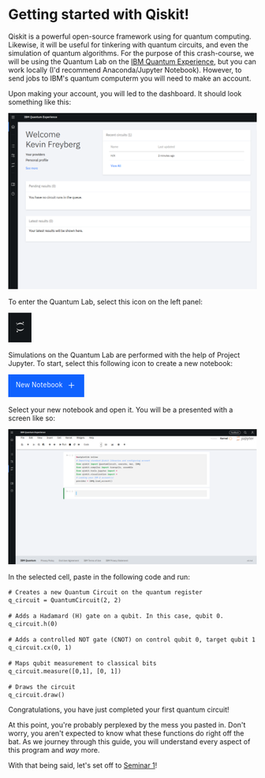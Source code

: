# Getting started with Qiskit!

Qiskit is a powerful open-source framework using for quantum computing. Likewise, it will be useful for tinkering with quantum circuits, and even the simulation of quantum algorithms. For the purpose of this crash-course, we will be using the Quantum Lab on the [IBM Quantum Experience](https://quantum-computing.ibm.com/), but you can work locally (I'd recommend Anaconda/Jupyter Notebook). However, to send jobs to IBM's quantum computerm you will need to make an account.

Upon making your account, you will led to the dashboard. It should look something like this:

![image](images/dashboard.png)

To enter the Quantum Lab, select this icon on the left panel:

![image](images/icon.png)

Simulations on the Quantum Lab are performed with the help of Project Jupyter. To start, select this following icon to create a new notebook:

![image](images/notebook.png)

Select your new notebook and open it. You will be a presented with a screen like so:

![image](images/ide.png)


In the selected cell, paste in the following code and run: 
```
# Creates a new Quantum Circuit on the quantum register 
q_circuit = QuantumCircuit(2, 2)

# Adds a Hadamard (H) gate on a qubit. In this case, qubit 0.
q_circuit.h(0)

# Adds a controlled NOT gate (CNOT) on control qubit 0, target qubit 1
q_circuit.cx(0, 1)

# Maps qubit measurement to classical bits
q_circuit.measure([0,1], [0, 1])

# Draws the circuit
q_circuit.draw()
```

Congratulations, you have just completed your first quantum circuit!

At this point, you're probably perplexed by the mess you pasted in. Don't worry, you aren't expected to know what these functions do right off the bat. As we journey through this guide, you will understand every aspect of this program and *way* more.

With that being said, let's set off to [Seminar 1](https://kevinfreyberg.github.io/Qiskit-Crash-Course/seminar-1/)!








